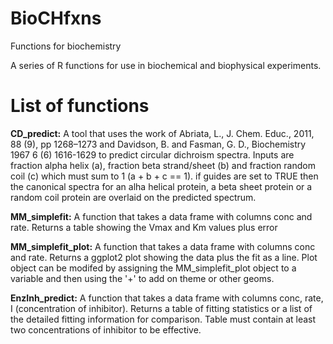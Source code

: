 # BioCHfxns
Functions for biochemistry

A series of R functions for use in biochemical and biophysical experiments. 

# List of functions
**CD_predict:** A tool that uses the work of Abriata, L., J. Chem. Educ., 2011, 88 (9), pp 1268–1273 and Davidson, B. and Fasman, G. D., Biochemistry 1967 6 (6) 1616-1629 to predict circular dichroism spectra. Inputs are fraction alpha helix (a), fraction beta strand/sheet (b) and fraction random coil (c) which must sum to 1 (a + b + c == 1). if guides are set to TRUE then the canonical spectra for an alha helical protein, a beta sheet protein or a random coil protein are overlaid on the predicted spectrum.

**MM_simplefit:** A function that takes a data frame with columns conc and rate. Returns a table showing the Vmax and Km values plus error

**MM_simplefit_plot:** A function that takes a data frame with columns conc and rate. Returns a ggplot2 plot showing the data plus the fit as a line. Plot object can be modifed by assigning the MM_simplefit_plot object to a variable and then using the '+' to add on theme or other geoms.

**EnzInh_predict:** A function that takes a data frame with columns conc, rate, I (concentration of inhibitor). Returns a table of fitting statistics or a list of the detailed fitting information for comparison. Table must contain at least two concentrations of inhibitor to be effective.